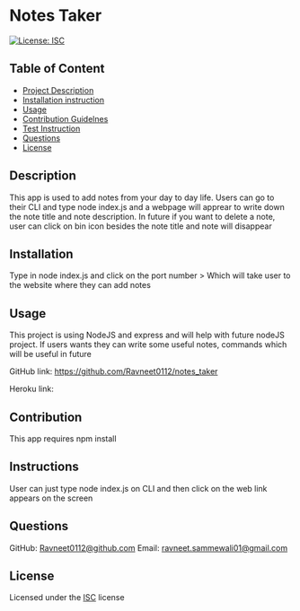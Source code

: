 
# Notes Taker

[![License: ISC](https://img.shields.io/badge/License-ISC-blue.svg)](https://opensource.org/licenses/ISC)

## Table of Content
- [Project Description](#Description)
- [Installation instruction](#Installation)
- [Usage](#Usage)
- [Contribution Guidelnes](#Contribution)
- [Test Instruction](#Instruction)
- [Questions](#Questions)
- [License](#License)

## Description
This app is used to add notes from your day to day life. Users can go to their CLI and type node index.js and a webpage will apprear to write down the note title  and note description. In future if you want to delete a note, user can click on bin icon besides the note title and note will disappear

## Installation
Type in node index.js and click on the port number > Which will take user to the website where they can add notes
    
## Usage
This project is using NodeJS and express and will help with future nodeJS project. If users wants they can write some useful notes, commands which will be useful in future

GitHub link: https://github.com/Ravneet0112/notes_taker

Heroku link: 
    
## Contribution
This app requires npm install 

## Instructions
User can just type node index.js on CLI and then click on the web link appears on the screen
    

## Questions

GitHub: Ravneet0112@github.com
Email: ravneet.sammewali01@gmail.com

## License
Licensed under the [ISC](https://choosealicense.com/licenses/isc/) license
    

